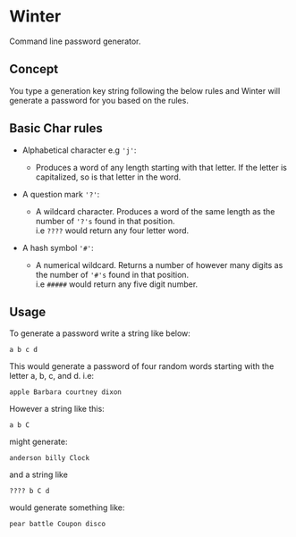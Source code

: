 # Winter

Command line password generator.

## Concept

You type a generation key string following the below rules and Winter will generate a password for you based on the rules.

## Basic Char rules

- Alphabetical character e.g `'j'`:

  - Produces a word of any length starting with that letter. If the letter is capitalized, so is that letter in the word.

- A question mark `'?'`:

  - A wildcard character. Produces a word of the same length as the number of `'?'s` found in that position.  
    i.e `????` would return any four letter word.

- A hash symbol `'#'`:

  - A numerical wildcard. Returns a number of however many digits as the number of `'#'s` found in that position.  
    i.e `#####` would return any five digit number.

## Usage

To generate a password write a string like below:

`a b c d`

This would generate a password of four random words starting with the letter a, b, c, and d.
i.e:

`apple Barbara courtney dixon`

However a string like this:

`a b C`

might generate:

`anderson billy Clock`

and a string like

`???? b C d`

would generate something like:

`pear battle Coupon disco`
